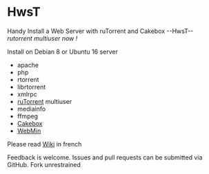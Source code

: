 # HwsT
Handy Install a Web Server with ruTorrent and Cakebox --HwsT--  
_rutorrent multiuser now !_

Install on Debian 8 or Ubuntu 16 server
- apache
- php
- rtorrent
- librtorrent
- xmlrpc
- <a href="https://github.com/Novik/ruTorrent/">ruTorrent</a> multiuser
- mediainfo
- ffmpeg
- <a href="https://github.com/cakebox/cakebox">Cakebox</a>
- <a href="http://www.webmin.com/">WebMin</a>


Please read <a href="https://github.com/Patlol/Install-Handy-Web-Server-ruTorrent-/wiki">Wiki</a> in french

Feedback is welcome. Issues and pull requests can be submitted via GitHub. Fork unrestrained
